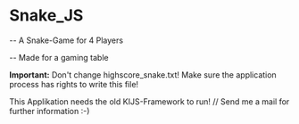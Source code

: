 # Snake_JS

-- A Snake-Game for 4 Players

-- Made for a gaming table

__Important:__ Don't change highscore_snake.txt! Make sure the application process has rights to write this file!

This Applikation needs the old KIJS-Framework to run! // Send me a mail for further information :-)
